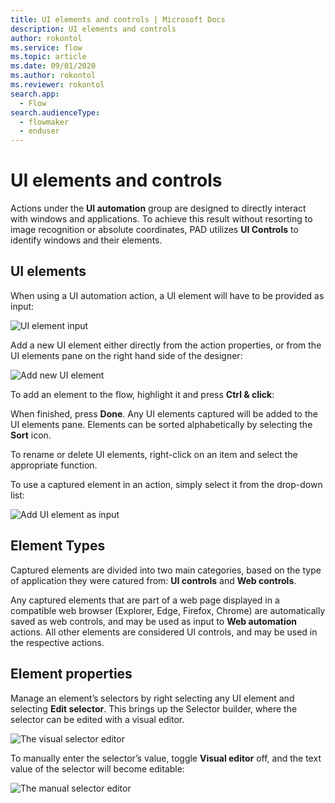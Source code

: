 ```yaml
---
title: UI elements and controls | Microsoft Docs
description: UI elements and controls
author: rokontol
ms.service: flow
ms.topic: article
ms.date: 09/01/2020
ms.author: rokontol
ms.reviewer: rokontol
search.app: 
  - Flow
search.audienceType: 
  - flowmaker
  - enduser
---
```


# UI elements and controls

Actions under the **UI automation** group are designed to directly interact with windows and applications. To achieve this result without resorting to image recognition or absolute coordinates, PAD utilizes **UI Controls** to identify windows and their elements.

## UI elements
When using a UI automation action, a UI element will have to be provided as input:

![UI element input](../media/ui-elements/ui-element-input.png)

Add a new UI element either directly from the action properties, or from the UI elements pane on the right hand side of the designer:

![Add new UI element](../media/ui-elements/add-new-ui-element.png)

To add an element to the flow, highlight it and press **Ctrl & click**:

When finished, press **Done**. Any UI elements captured will be added to the UI elements pane. Elements can be sorted alphabetically by selecting the **Sort** icon.

To rename or delete UI elements, right-click on an item and select the appropriate function.

To use a captured element in an action, simply select it from the drop-down list:

![Add UI element as input](../media/ui-elements/add-ui-element-as-input.png)

## Element Types

Captured elements are divided into two main categories, based on the type of application they were catured from: **UI controls** and **Web controls**.

Any captured elements that are part of a web page displayed in a compatible web browser (Explorer, Edge, Firefox, Chrome) are automatically saved as web controls, and may be used as input to **Web automation** actions. All other elements are considered UI controls, and may be used in the respective actions.

## Element properties

Manage an element’s selectors by right selecting any UI element and selecting **Edit selector**. This brings up the Selector builder, where the selector can be edited with a visual editor.

![The visual selector editor](../media/ui-elements/visual-selector-editor.png)

To manually enter the selector’s value, toggle **Visual editor** off, and the text value of the selector will become editable:

![The manual selector editor](../media/ui-elements/manual-selector-editor.png)